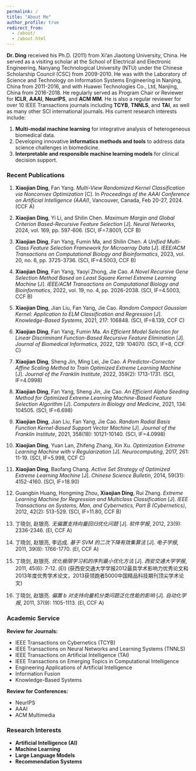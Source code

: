```yaml
---
permalink: /
title: "About Me"
author_profile: true
redirect_from: 
  - /about/
  - /about.html
---
```


**Dr. Ding** received his Ph.D. (2011) from Xi’an Jiaotong University, China. He served as a visiting scholar at the School of Electrical and Electronic Engineering, Nanyang Technological University (NTU) under the Chinese Scholarship Council (CSC) from 2009-2010. He was with the Laboratory of Science and Technology on Information Systems Engineering in Nanjing, China from 2011-2016, and with Huawei Technologies Co., Ltd, Nanjing, China from 2016-2018. He regularly served as Program Chair or Reviewer for **ICLR**, **AAAI**, **NeurIPS**, and **ACM MM**. He is also a regular reviewer for over 10 IEEE Transactions journals including **TCYB**, **TNNLS**, and **TAI**, as well as many other SCI international journals. His current research interests include:

1. **Multi-modal machine learning** for integrative analysis of heterogeneous biomedical data.
2. Developing innovative **informatics methods and tools** to address data science challenges in biomedicine.
3. **Interpretable and responsible machine learning models** for clinical decision support.

### Recent Publications

1. **Xiaojian Ding**, Fan Yang. *Multi-View Randomized Kernel Classification via Nonconvex Optimization* [C]. In *Proceedings of the AAAI Conference on Artificial Intelligence (AAAI)*, Vancouver, Canada, Feb 20-27, 2024. (CCF A)

2. **Xiaojian Ding**, Yi Li, and Shilin Chen. *Maximum Margin and Global Criterion Based-Recursive Feature Selection* [J]. *Neural Networks*, 2024, vol. 169, pp. 597-606. (SCI, IF=7.8001, CCF B)

3. **Xiaojian Ding**, Fan Yang, Fumin Ma, and Shilin Chen. *A Unified Multi-Class Feature Selection Framework for Microarray Data* [J]. *IEEE/ACM Transactions on Computational Biology and Bioinformatics*, 2023, vol. 20, no. 6, pp. 3725-3736. (SCI, IF=4.5003, CCF B)

4. **Xiaojian Ding**, Fan Yang, Yaoyi Zhong, Jie Cao. *A Novel Recursive Gene Selection Method Based on Least Square Kernel Extreme Learning Machine* [J]. *IEEE/ACM Transactions on Computational Biology and Bioinformatics*, 2022, vol. 19, no. 4, pp. 2026-2038. (SCI, IF=4.5003, CCF B)

5. **Xiaojian Ding**, Jian Liu, Fan Yang, Jie Cao. *Random Compact Gaussian Kernel: Application to ELM Classification and Regression* [J]. *Knowledge-Based Systems*, 2021, 217: 106848. (SCI, IF=8.139, CCF C)

6. **Xiaojian Ding**, Fan Yang, Fumin Ma. *An Efficient Model Selection for Linear Discriminant Function-Based Recursive Feature Elimination* [J]. *Journal of Biomedical Informatics*, 2022, 129: 104070. (SCI, IF=8, CCF C)

7. **Xiaojian Ding**, Sheng Jin, Ming Lei, Jie Cao. *A Predictor-Corrector Affine Scaling Method to Train Optimized Extreme Learning Machine* [J]. *Journal of the Franklin Institute*, 2022, 359(2): 1713-1731. (SCI, IF=4.0998)

8. **Xiaojian Ding**, Fan Yang, Sheng Jin, Jie Cao. *An Efficient Alpha Seeding Method for Optimized Extreme Learning Machine-Based Feature Selection Algorithm* [J]. *Computers in Biology and Medicine*, 2021, 134: 104505. (SCI, IF=6.698)

9. **Xiaojian Ding**, Jian Liu, Fan Yang, Jie Cao. *Random Radial Basis Function Kernel-Based Support Vector Machine* [J]. *Journal of the Franklin Institute*, 2021, 358(18): 10121-10140. (SCI, IF=4.0998)

10. **Xiaojian Ding**, Yuan Lan, Zhifeng Zhang, Xin Xu. *Optimization Extreme Learning Machine with ν Regularization* [J]. *Neurocomputing*, 2017, 261: 11-19. (SCI, IF=5.998, CCF C)

11. **Xiaojian Ding**, Baofang Chang. *Active Set Strategy of Optimized Extreme Learning Machine* [J]. *Chinese Science Bulletin*, 2014, 59(31): 4152-4160. (SCI, IF=18.90)

12. Guangbin Huang, Hongming Zhou, **Xiaojian Ding**, Rui Zhang. *Extreme Learning Machine for Regression and Multiclass Classification* [J]. *IEEE Transactions on Systems, Man, and Cybernetics, Part B (Cybernetics)*, 2012, 42(2): 513-529. (SCI, IF=11.80, CCF B)

13. 丁晓剑, 赵银亮. *无偏置支持向量回归优化问题* [J]. *软件学报*, 2012, 23(9): 2336-2346. (EI, CCF A)

14. 丁晓剑, 赵银亮, 李远成. *基于 SVM 的二次下降有效集算法* [J]. *电子学报*, 2011, 39(8): 1766-1770. (EI, CCF A)

15. 丁晓剑, 赵银亮. *优化极限学习机的序列最小优化方法* [J]. *西安交通大学学报*, 2011, 45(6): 7-12. (EI) (获西安交通大学学报2012最具学术影响力优秀论文和2013年度优秀学术论文，2013获领跑者5000中国精品科技期刊顶尖学术论文)

16. 丁晓剑, 赵银亮. *偏置 b 对支持向量机分类问题泛化性能的影响* [J]. *自动化学报*, 2011, 37(9): 1105-1113. (EI, CCF A)

### Academic Service

**Review for Journals:**
- IEEE Transactions on Cybernetics (TCYB)
- IEEE Transactions on Neural Networks and Learning Systems (TNNLS)
- IEEE Transactions on Artificial Intelligence (TAI)
- IEEE Transactions on Emerging Topics in Computational Intelligence
- Engineering Applications of Artificial Intelligence
- Information Fusion
- Knowledge-Based Systems

**Review for Conferences:**
- NeurIPS
- AAAI
- ACM Multimedia

### Research Interests

- **Artificial Intelligence (AI)**
- **Machine Learning**
- **Large Language Models**
- **Recommendation Systems**
